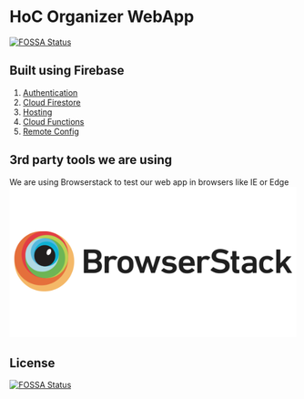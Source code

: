 # HoC Organizer WebApp
[![FOSSA Status](https://app.fossa.io/api/projects/git%2Bgithub.com%2FHourOfCodeLviv%2Fwebapp.svg?type=shield)](https://app.fossa.io/projects/git%2Bgithub.com%2FHourOfCodeLviv%2Fwebapp?ref=badge_shield)

## Built using Firebase
1. [Authentication](https://firebase.google.com/products/auth/)
2. [Cloud Firestore](https://firebase.google.com/products/firestore/)
3. [Hosting](https://firebase.google.com/products/hosting/)
4. [Cloud Functions](https://firebase.google.com/products/functions/)
5. [Remote Config](https://firebase.google.com/products/remote-config/)

## 3rd party tools we are using
We are using Browserstack to test our web app in browsers like IE or Edge
[![Browserstack](misc/browserstack.png)](http://browserstack.com/)

## License
[![FOSSA Status](https://app.fossa.io/api/projects/git%2Bgithub.com%2FHourOfCodeLviv%2Fwebapp.svg?type=large)](https://app.fossa.io/projects/git%2Bgithub.com%2FHourOfCodeLviv%2Fwebapp?ref=badge_large)
